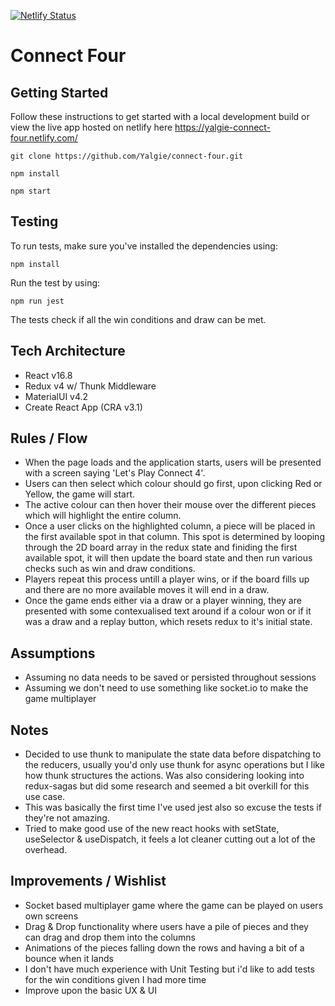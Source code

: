 [![Netlify Status](https://api.netlify.com/api/v1/badges/ba6aa968-a602-4693-aabe-fb0836b6ff3c/deploy-status)](https://app.netlify.com/sites/yalgie-connect-four/deploys)

# Connect Four

## Getting Started
Follow these instructions to get started with a local development build or view the live app hosted on netlify here https://yalgie-connect-four.netlify.com/

```
git clone https://github.com/Yalgie/connect-four.git

npm install

npm start
```

## Testing
To run tests, make sure you've installed the dependencies using:

```npm install``` 

Run the test by using: 

```npm run jest```

The tests check if all the win conditions and draw can be met.

## Tech Architecture
- React v16.8
- Redux v4 w/ Thunk Middleware
- MaterialUI v4.2
- Create React App (CRA v3.1)

## Rules / Flow
- When the page loads and the application starts, users will be presented with a screen saying 'Let's Play Connect 4'.
- Users can then select which colour should go first, upon clicking Red or Yellow, the game will start.
- The active colour can then hover their mouse over the different pieces which will highlight the entire column.
- Once a user clicks on the highlighted column, a piece will be placed in the first available spot in that column. This spot is determined by looping through the 2D board array in the redux state and finiding the first available spot, it will then update the board state and then run various checks such as win and draw conditions.
- Players repeat this process untill a player wins, or if the board fills up and there are no more available moves it will end in a draw.
- Once the game ends either via a draw or a player winning, they are presented with some contexualised text around if a colour won or if it was a draw and a replay button, which resets redux to it's initial state.

## Assumptions
- Assuming no data needs to be saved or persisted throughout sessions
- Assuming we don't need to use something like socket.io to make the game multiplayer

## Notes
- Decided to use thunk to manipulate the state data before dispatching to the reducers, usually you'd only use thunk for async operations but I like how thunk structures the actions. Was also considering looking into redux-sagas but did some research and seemed a bit overkill for this use case.
- This was basically the first time I've used jest also so excuse the tests if they're not amazing.
- Tried to make good use of the new react hooks with setState, useSelector & useDispatch, it feels a lot cleaner cutting out a lot of the overhead.

## Improvements / Wishlist
- Socket based multiplayer game where the game can be played on users own screens
- Drag & Drop functionality where users have a pile of pieces and they can drag and drop them into the columns
- Animations of the pieces falling down the rows and having a bit of a bounce when it lands
- I don't have much experience with Unit Testing but i'd like to add tests for the win conditions given I had more time
- Improve upon the basic UX & UI
